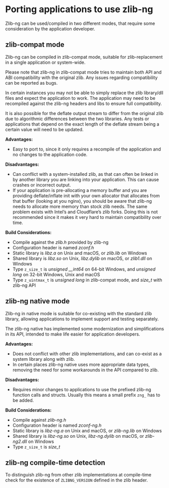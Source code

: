 Porting applications to use zlib-ng
===================================

Zlib-ng can be used/compiled in two different modes, that require some
consideration by the application developer.

zlib-compat mode
----------------
Zlib-ng can be compiled in zlib-compat mode, suitable for zlib-replacement
in a single application or system-wide.

Please note that zlib-ng in zlib-compat mode tries to maintain both API and
ABI compatibility with the original zlib. Any issues regarding compatibility
can be reported as bugs.

In certain instances you may not be able to simply replace the zlib library/dll
files and expect the application to work. The application may need to be
recompiled against the zlib-ng headers and libs to ensure full compatibility.

It is also possible for the deflate output stream to differ from the original
zlib due to algorithmic differences between the two libraries. Any tests or
applications that depend on the exact length of the deflate stream being a
certain value will need to be updated.

**Advantages:**
- Easy to port to, since it only requires a recompile of the application and
  no changes to the application code.

**Disadvantages:**
- Can conflict with a system-installed zlib, as that can often be linked in
  by another library you are linking into your application. This can cause
  crashes or incorrect output.
- If your application is pre-allocating a memory buffer and you are providing
  deflate/inflate init with your own allocator that allocates from that buffer
  (looking at you nginx), you should be aware that zlib-ng needs to allocate
  more memory than stock zlib needs. The same problem exists with Intel’s and
  Cloudflare’s zlib forks. Doing this is not recommended since it makes it
  very hard to maintain compatibility over time.

**Build Considerations:**
- Compile against the *zlib.h* provided by zlib-ng
- Configuration header is named *zconf.h*
- Static library is *libz.a* on Unix and macOS, or *zlib.lib* on Windows
- Shared library is *libz.so* on Unix, *libz.dylib* on macOS, or *zlib1.dll*
  on Windows
- Type `z_size_t` is *unsigned __int64* on 64-bit Windows, and *unsigned long* on 32-bit Windows, Unix and macOS
- Type `z_uintmax_t` is *unsigned long* in zlib-compat mode, and *size_t* with zlib-ng API

zlib-ng native mode
-------------------
Zlib-ng in native mode is suitable for co-existing with the standard zlib
library, allowing applications to implement support and testing separately.

The zlib-ng native has implemented some modernization and simplifications
in its API, intended to make life easier for application developers.

**Advantages:**
- Does not conflict with other zlib implementations, and can co-exist as a
  system library along with zlib.
- In certain places zlib-ng native uses more appropriate data types, removing
  the need for some workarounds in the API compared to zlib.

**Disadvantages:**
- Requires minor changes to applications to use the prefixed zlib-ng
  function calls and structs. Usually this means a small prefix `zng_` has to be added.

**Build Considerations:**
- Compile against *zlib-ng.h*
- Configuration header is named *zconf-ng.h*
- Static library is *libz-ng.a* on Unix and macOS, or *zlib-ng.lib* on Windows
- Shared library is *libz-ng.so* on Unix, *libz-ng.dylib* on macOS, or
  *zlib-ng2.dll* on Windows
- Type `z_size_t` is *size_t*

zlib-ng compile-time detection
------------------------------

To distinguish zlib-ng from other zlib implementations at compile-time check for the
existence of `ZLIBNG_VERSION` defined in the zlib header.
